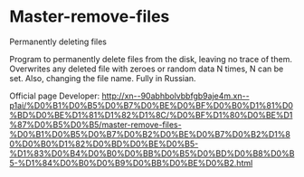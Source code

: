 # Master-remove-files
Permanently deleting files

Program to permanently delete files from the disk, leaving no trace of them. Overwrites any deleted file with zeroes or random data N times, N can be set. Also, changing the file name. Fully in Russian.

Official page Developer: http://xn--90abhbolvbbfgb9aje4m.xn--p1ai/%D0%B1%D0%B5%D0%B7%D0%BE%D0%BF%D0%B0%D1%81%D0%BD%D0%BE%D1%81%D1%82%D1%8C/%D0%BF%D1%80%D0%BE%D1%87%D0%B5%D0%B5/master-remove-files-%D0%B1%D0%B5%D0%B7%D0%B2%D0%BE%D0%B7%D0%B2%D1%80%D0%B0%D1%82%D0%BD%D0%BE%D0%B5-%D1%83%D0%B4%D0%B0%D0%BB%D0%B5%D0%BD%D0%B8%D0%B5-%D1%84%D0%B0%D0%B9%D0%BB%D0%BE%D0%B2.html

